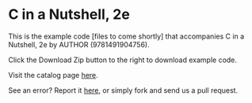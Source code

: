 C in a Nutshell, 2e
==========

This is the example code [files to come shortly] that accompanies C in a Nutshell, 2e by AUTHOR (9781491904756). 

Click the Download Zip button to the right to download example code.

Visit the catalog page [here](http://shop.oreilly.com/product/0636920033844.do).

See an error? Report it [here](http://oreilly.com/catalog/errata.csp?isbn=0636920033844), or simply fork and send us a pull request.
